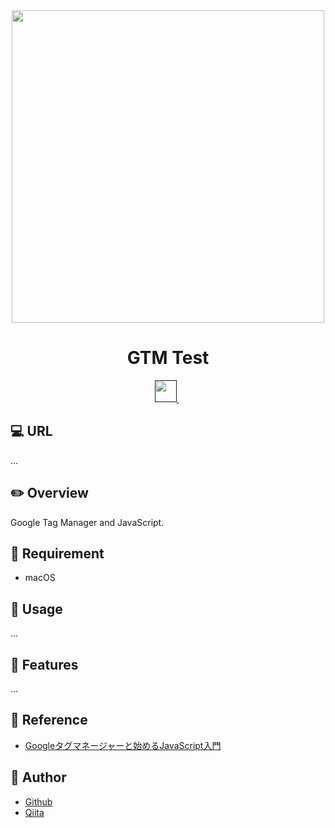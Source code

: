 <div align="center">
  <img src="https://user-images.githubusercontent.com/11171872/203345580-40a14fa9-b1f0-4c29-a042-138ff78f7d9b.jpg" width="500">
</div>

<h1 align="center">GTM Test</h1>

<div align="center">
  <a href="">
    <img src="" height="35">
  </a>&nbsp;
</div>

## :computer: URL

...

## :pencil2: Overview

Google Tag Manager and JavaScript.

## :hammer: Requirement

- macOS

## :pushpin: Usage

...

## :railway_car: Features

...

## :green_book: Reference

- [Googleタグマネージャーと始めるJavaScript入門](https://www.udemy.com/course/introduction-to-js-with-gtm/)

## :hatching_chick: Author

- [Github](https://github.com/shumatsumoto)
- [Qiita](https://qiita.com/ShuMatsumoto)
